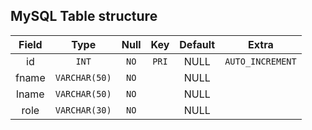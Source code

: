 ## MySQL Table structure 
 
 Field	|	Type	|	Null	|	Key	|	Default	|	Extra	
:----:|:----:|:----:|:----:|:----:|:----:
 id |  `INT` |  `NO` |  `PRI` |  NULL |  `AUTO_INCREMENT` | 
 fname |  `VARCHAR(50)` |  `NO` |   |  NULL |   | 
 lname |  `VARCHAR(50)` |  `NO` |   |  NULL |   | 
 role |  `VARCHAR(30)` |  `NO` |   |  NULL |   |
